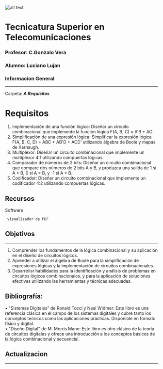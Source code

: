 ![alt text](/Recursos/visuales/caratula.png)
# Tecnicatura Superior en Telecomunicaciones
### Profesor: C.Gonzalo Vera   
### Alumno: Luciano Lujan

### Informacion General
***
Carpeta: ***A Requisitos***
# Requisitos

1. Implementación de una función lógica: Diseñar un circuito combinacional que implemente la función lógica F(A, B, C) = A'B + AC.  
2. Simplificación de una expresión lógica: Simplificar la expresión lógica F(A, B, C, D) = ABC + AB'D + ACD' utilizando álgebra de Boole y mapas de Karnaugh.  
3. Multiplexor: Diseñar un circuito combinacional que implemente un multiplexor 4:1 utilizando compuertas lógicas.  
4. Comparador de números de 2 bits: Diseñar un circuito combinacional que compare dos números de 2 bits A y B, y produzca una salida de 1 si A > B, 0 si A = B, y -1 si A < B.  
5. Codificador: Diseñar un circuito combinacional que implemente un codificador 4:2 utilizando compuertas lógicas.  





## Recursos
Software 
```
 visualizador de PDF
```
## Objetivos
***
1. Comprender los fundamentos de la lógica combinacional y su aplicación en el diseño de circuitos lógicos.  
2. Aprender a utilizar el álgebra de Boole para la simplificación de expresiones lógicas y la implementación de circuitos combinacionales.  
3. Desarrollar habilidades para la identificación y análisis de problemas en circuitos lógicos combinacionales, y para la aplicación de soluciones efectivas utilizando las herramientas y técnicas adecuadas.   

##  Bibliografía:  
• "Sistemas Digitales" de Ronald Tocci y Neal Widmer: Este libro es una referencia clásica en el campo de los sistemas digitales y cubre tanto los conceptos teóricos como las aplicaciones prácticas. Disponible en formato físico y digital.  
• "Diseño Digital" de M. Morris Mano: Este libro es otro clásico de la teoría de circuitos digitales y ofrece una introducción a los conceptos básicos de la lógica combinacional y secuencial.  

## Actualizacion
***